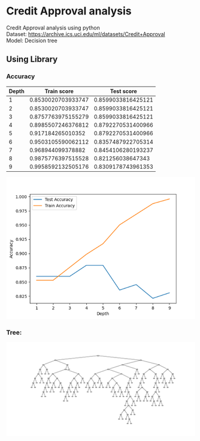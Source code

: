 # Credit Approval analysis
Credit Approval analysis using python  
Dataset: https://archive.ics.uci.edu/ml/datasets/Credit+Approval  
Model: Decision tree


## Using Library  
### Accuracy  
Depth  | Train score  |  Test score  |
----- | ----- | ----- |
1 | 0.8530020703933747 | 0.8599033816425121 |
2 | 0.8530020703933747 | 0.8599033816425121 |
3 | 0.8757763975155279 | 0.8599033816425121 |
4 | 0.8985507246376812 | 0.8792270531400966 |
5 | 0.917184265010352 | 0.8792270531400966 |
6 | 0.9503105590062112 | 0.8357487922705314 |
7 | 0.968944099378882 | 0.8454106280193237 |
8 | 0.9875776397515528 | 0.821256038647343 |
9 | 0.9958592132505176 | 0.8309178743961353 |

![Image](https://github.com/minmeeen/Credit-Approval-analysis/blob/main/image/accuracy_plt.png)

### Tree:  
![Image](https://github.com/minmeeen/Credit-Approval-analysis/blob/main/image/tree_by_scikit.png)


